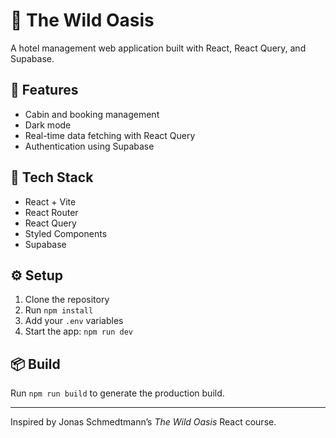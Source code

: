 # 🏨 The Wild Oasis

A hotel management web application built with React, React Query, and Supabase.

## 🚀 Features

- Cabin and booking management
- Dark mode
- Real-time data fetching with React Query
- Authentication using Supabase

## 🧠 Tech Stack

- React + Vite
- React Router
- React Query
- Styled Components
- Supabase

## ⚙️ Setup

1. Clone the repository
2. Run `npm install`
3. Add your `.env` variables
4. Start the app: `npm run dev`

## 📦 Build

Run `npm run build` to generate the production build.

---

Inspired by Jonas Schmedtmann’s _The Wild Oasis_ React course.
